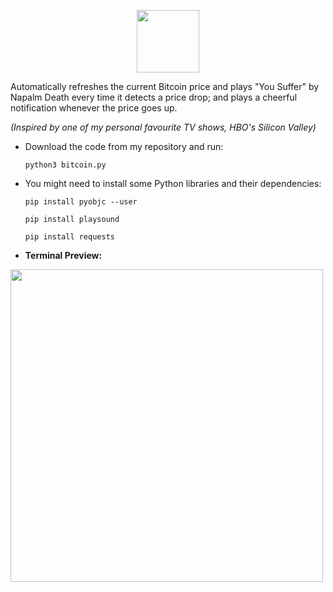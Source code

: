 <p align="center">
  <img src="https://en.bitcoin.it/w/images/en/5/50/Bitcoin.png" height="100" width="100" />
</p>

Automatically refreshes the current Bitcoin price and plays "You Suffer" by Napalm Death every time it detects a price drop;
and plays a cheerful notification whenever the price goes up.

*(Inspired by one of my personal favourite TV shows, HBO's Silicon Valley)*

* Download the code from my repository and run:

    `python3 bitcoin.py`
    
* You might need to install some Python libraries and their dependencies:

    `pip install pyobjc --user`

    `pip install playsound`
    
    `pip install requests`
    
    
* **Terminal Preview:**
<img src="./images/bitcoin.png" width=500>

